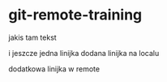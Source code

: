 # git-remote-training

jakis tam tekst

i jeszcze jedna linijka
dodana linijka na localu

dodatkowa linijka w remote
